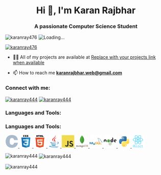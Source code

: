 <h1 align="center">Hi 👋, I'm Karan Rajbhar</h1>
<h3 align="center">A passionate Computer Science Student</h3>
<img align="right" alt="Loading..." width="400" src="https://user-images.githubusercontent.com/55389276/140866485-8fb1c876-9a8f-4d6a-98dc-08c4981eaf70.gif">

<p align="left"> <img src="https://komarev.com/ghpvc/?username=karanray476&label=Profile%20views&color=0e75b6&style=flat" alt="karanray476" /> </p>

<p align="left"> <a href="https://twitter.com/Karanray476" target="blank"><img src="https://img.shields.io/twitter/follow/karanray444?logo=twitter&style=for-the-badge" alt="karanray476" /></a> </p>

- 👨‍💻 All of my projects are available at [Replace with your projects link when available](https://github.com/karanray444)

- 📫 How to reach me **karanrajbhar.web@gmail.com**

<h3 align="left">Connect with me:</h3>
<p align="left">
<a href="https://twitter.com/karanray476" target="blank"><img align="center" src="https://raw.githubusercontent.com/rahuldkjain/github-profile-readme-generator/master/src/images/icons/Social/twitter.svg" alt="karanray444" height="30" width="40" /></a>
<a href="https://instagram.com/karanray444" target="blank"><img align="center" src="https://raw.githubusercontent.com/rahuldkjain/github-profile-readme-generator/master/src/images/icons/Social/instagram.svg" alt="karanray444" height="30" width="40" /></a>
</p>

<h3 align="left">Languages and Tools:</h3>
<p align="left"> 
    <h3 align="left">Languages and Tools:</h3>
<p align="left"> <a href="https://www.cprogramming.com/" target="_blank" rel="noreferrer"> <img src="https://raw.githubusercontent.com/devicons/devicon/master/icons/c/c-original.svg" alt="c" width="40" height="40"/> </a> <a href="https://www.w3schools.com/css/" target="_blank" rel="noreferrer"> <img src="https://raw.githubusercontent.com/devicons/devicon/master/icons/css3/css3-original-wordmark.svg" alt="css3" width="40" height="40"/> </a> <a href="https://www.w3.org/html/" target="_blank" rel="noreferrer"> <img src="https://raw.githubusercontent.com/devicons/devicon/master/icons/html5/html5-original-wordmark.svg" alt="html5" width="40" height="40"/> </a> <a href="https://www.java.com" target="_blank" rel="noreferrer"> <img src="https://raw.githubusercontent.com/devicons/devicon/master/icons/java/java-original.svg" alt="java" width="40" height="40"/> </a> <a href="https://developer.mozilla.org/en-US/docs/Web/JavaScript" target="_blank" rel="noreferrer"> <img src="https://raw.githubusercontent.com/devicons/devicon/master/icons/javascript/javascript-original.svg" alt="javascript" width="40" height="40"/> </a> <a href="https://www.mongodb.com/" target="_blank" rel="noreferrer"> <img src="https://raw.githubusercontent.com/devicons/devicon/master/icons/mongodb/mongodb-original-wordmark.svg" alt="mongodb" width="40" height="40"/> </a> <a href="https://www.mysql.com/" target="_blank" rel="noreferrer"> <img src="https://raw.githubusercontent.com/devicons/devicon/master/icons/mysql/mysql-original-wordmark.svg" alt="mysql" width="40" height="40"/> </a> <a href="https://nodejs.org" target="_blank" rel="noreferrer"> <img src="https://raw.githubusercontent.com/devicons/devicon/master/icons/nodejs/nodejs-original-wordmark.svg" alt="nodejs" width="40" height="40"/> </a> <a href="https://www.python.org" target="_blank" rel="noreferrer"> <img src="https://raw.githubusercontent.com/devicons/devicon/master/icons/python/python-original.svg" alt="python" width="40" height="40"/> </a> <a href="https://reactjs.org/" target="_blank" rel="noreferrer"> <img src="https://raw.githubusercontent.com/devicons/devicon/master/icons/react/react-original-wordmark.svg" alt="react" width="40" height="40"/> </a> </p>
</p>

<p><img align="left" src="https://github-readme-stats.vercel.app/api/top-langs?username=karanray444&show_icons=true&locale=en&layout=compact" alt="karanray444" /></p>

<p>&nbsp;<img align="center" src="https://github-readme-stats.vercel.app/api?username=karanray444&show_icons=true&locale=en" alt="karanray444" /></p>

<p><img align="center" src="https://github-readme-streak-stats.herokuapp.com/?user=karanray444&" alt="karanray444" /></p>
